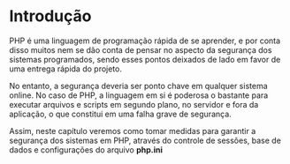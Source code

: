 # Introdução

PHP é uma linguagem de programação rápida de se aprender, e por conta disso muitos nem se dão conta de pensar no aspecto da segurança dos sistemas programados, sendo esses pontos deixados de lado em favor de uma entrega rápida do projeto. 

No entanto, a segurança deveria ser ponto chave em qualquer sistema online. No caso de PHP, a linguagem em si é poderosa o bastante para executar arquivos e scripts em segundo plano, no servidor e fora da aplicação, o que constitui em uma falha grave de segurança.

Assim, neste capítulo veremos como tomar medidas para garantir a segurança dos sistemas em PHP, através do controle de sessões, base de dados e configurações do arquivo **php.ini**
